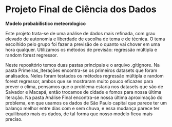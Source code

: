 # Projeto Final de Ciência dos Dados
**Modelo probabilistico meteorologico**

Este projeto trata-se de uma análise de dados mais refinada, com grau elevado de autonomia e liberdade de escolha de tema e de técnica. O tema escolhido pelo grupo foi fazer a previsão de o quanto vai chover em uma hora qualquer. Utilizamos os métodos de previsão: regressão múltipla e random forest regressor.

Neste repositório temos duas pastas principais e o arquivo .gitignore. Na pasta Primeiras_Iterações encontra-se os primeiros datasets que foram analisados. Neles foram testados os métodos regressão múltipla e random forest regressor, ambos que se mostraram muito pouco eficazes para prever o clima, pensamos que o problema estaria nos datasets que são de Salvador e Macapá, então trocamos de cidade e fomos para nossa última iteração. Na pasta Análise Final encontra-se nossa última aproximação do problema, em que usamos os dados de São Paulo capital que parece ter um balanço melhor entre dias com e sem chuva, e essa mudança parece ter equilibrado mais os dados, de tal forma que nosso modelo ficou mais preciso.
